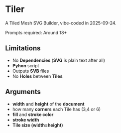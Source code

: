 # Tiler
A Tiled Mesh SVG Builder, vibe-coded in 2025-09-24.

Prompts required: Around 18+

## Limitations
- No **Dependencies** (**SVG** is plain text after all)
- **Pyhon** script
- Outputs **SVB** files
- No **Holes** between **Tiles**

## Arguments
- **width** and **height** of the **document**
- how many **corners** each Tile has (3,4 or 6)
- **fill** and **stroke color**
- **stroke width**
- **Tile size (width=height)**
